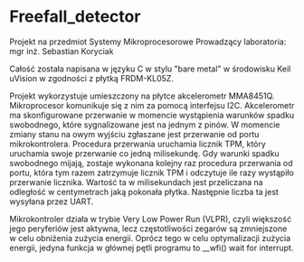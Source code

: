 # Freefall_detector


Projekt na przedmiot Systemy Mikroprocesorowe
Prowadzący laboratoria: mgr inż. Sebastian Koryciak


Całość została napisana w języku C w stylu "bare metal" w środowisku Keil uVision w zgodności z płytką FRDM-KL05Z.


Projekt wykorzystuje umieszczony na płytce akcelerometr MMA8451Q. Mikroprocesor komunikuje się z nim za pomocą interfejsu I2C.
Akcelerometr ma skonfigurowane przerwanie w momencie wystąpienia warunków spadku swobodnego, które sygnalizowane jest na jednym z pinów. W momencie zmiany stanu na owym wyjściu zgłaszane jest przerwanie od portu mikrokontrolera. Procedura przerwania uruchamia licznik TPM, który uruchamia swoje przerwanie co jedną milisekundę. Gdy warunki spadku swobodnego mijają, zostaje wykonana kolejny raz procedura przerwania od portu, która tym razem zatrzymuje licznik TPM i odczytuje ile razy wystąpiło przerwanie licznika. Wartość ta w milisekundach jest przeliczana na odległość w centymetrach jaką pokonała płytka. Następnie liczba ta jest wysyłana przez UART.

Mikrokontroler działa w trybie Very Low Power Run (VLPR), czyli większość jego peryferiów jest aktywna, lecz częstotliwości zegarów są zmniejszone w celu obniżenia zużycia energii. Oprócz tego w celu optymalizacji zużycia energii, jedyna funkcja w głównej pętli programu to __wfi() wait for interrupt.
